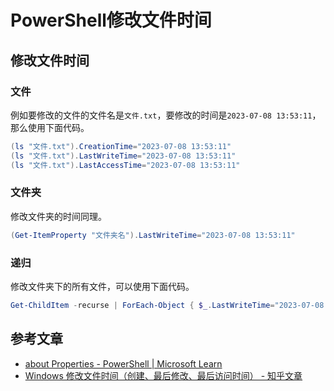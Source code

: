# PowerShell修改文件时间

## 修改文件时间

### 文件

例如要修改的文件的文件名是`文件.txt`，要修改的时间是`2023-07-08 13:53:11`，那么使用下面代码。

```powershell
(ls "文件.txt").CreationTime="2023-07-08 13:53:11"
(ls "文件.txt").LastWriteTime="2023-07-08 13:53:11"
(ls "文件.txt").LastAccessTime="2023-07-08 13:53:11"
```

### 文件夹

修改文件夹的时间同理。

```powershell
(Get-ItemProperty "文件夹名").LastWriteTime="2023-07-08 13:53:11"
```

### 递归

修改文件夹下的所有文件，可以使用下面代码。

```powershell
Get-ChildItem -recurse | ForEach-Object { $_.LastWriteTime="2023-07-08 13:53:11" }
```

## 参考文章

- [about Properties - PowerShell | Microsoft Learn](https://learn.microsoft.com/en-us/powershell/module/microsoft.powershell.core/about/about_properties?view=powershell-7.3)
- [Windows 修改文件时间（创建、最后修改、最后访问时间） - 知乎文章](https://zhuanlan.zhihu.com/p/50292485)
